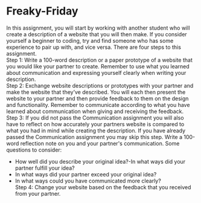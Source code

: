 # Freaky-Friday
In this assignment, you will start by working with another student who will create a description of a website that you will then make. If you consider yourself a beginner to coding, try and find someone who has some experience to pair up with, and vice versa. There are four steps to this assignment. <br>
Step 1: Write a 100-word description or a paper prototype of a website that you would like your partner to create. Remember to use what you learned about communication and expressing yourself clearly when writing your description.<br>
Step 2: Exchange website descriptions or prototypes with your partner and make the website that they’ve described. You will each then present the website to your partner and then provide feedback to them on the design and functionality. Remember to communicate according to what you have learned about communication when giving and receiving the feedback.<br>
Step 3: If you did not pass the Communication assignment you will also have to reflect on how accurately your partners website is compared to what you had in mind while creating the description. If you have already passed the Communication assignment you may skip this step. Write a 100-word reflection note on you and your partner's communication. Some questions to consider:<br>
- How well did you describe your original idea?-In what ways did your partner fulfill your idea?<br>
- In what ways did your partner exceed your original idea?<br>
- In what ways could you have communicated more clearly?<br>
Step 4: Change your website based on the feedback that you received from your partner.
